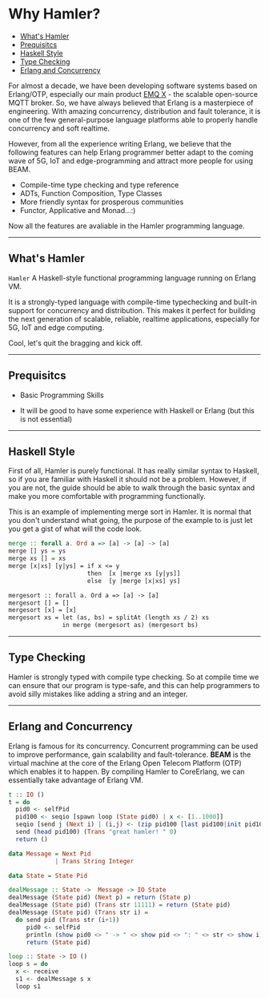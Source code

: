 # Why Hamler?

- [What's Hamler](#whats-hamler)
- [Prequisitcs](#prequisitcs)
- [Haskell Style](#haskell-style)
- [Type Checking](#type-checking)
- [Erlang and Concurrency](#erlang-and-concurrency)

For almost a decade, we have been developing software systems based on Erlang/OTP, especially our main product [EMQ X](https://github.com/emqx/emqx) - the scalable open-source MQTT broker. So, we have always believed that Erlang is a masterpiece of engineering. With amazing concurrency, distribution and fault tolerance, it is one of the few general-purpose language platforms able to properly handle concurrency and soft realtime.

However, from all the experience writing Erlang, we believe that the following features can help Erlang programmer better adapt to the coming wave of 5G, IoT and edge-programming and attract more people for using BEAM.

- Compile-time type checking and type reference
- ADTs, Function Composition, Type Classes
- More friendly syntax for prosperous communities
- Functor, Applicative and Monad...:)

Now all the features are avaliable in the Hamler programming language.

---

## What's Hamler

`Hamler`  A Haskell-style functional programming language running on Erlang VM.

It is a strongly-typed language with compile-time typechecking and built-in support for concurrency and distribution. This makes it perfect for building the next generation of scalable, reliable, realtime applications, especially for 5G, IoT and edge computing.

Cool, let's quit the bragging and kick off.



---

## Prequisitcs

- Basic Programming Skills

- It will be good to have some experience with Haskell or Erlang (but this is not essential)



---

## Haskell Style

First of all, Hamler is purely functional. It has really similar syntax to Haskell, so if you are familiar with Haskell it should not be a problem. However, if you are not, the guide should be able to walk through the basic syntax and make you more comfortable with programming functionally.

This is an example of implementing merge sort in Hamler. It is normal that you don't understand what going, the purpose of the example to is just let you get a gist of what will the code look.

```haskell
merge :: forall a. Ord a => [a] -> [a] -> [a]
merge [] ys = ys
merge xs [] = xs
merge [x|xs] [y|ys] = if x <= y
                      then  [x |merge xs [y|ys]]
                      else  [y |merge [x|xs] ys]

mergesort :: forall a. Ord a => [a] -> [a]
mergesort [] = []
mergesort [x] = [x]
mergesort xs = let (as, bs) = splitAt (length xs / 2) xs
               in merge (mergesort as) (mergesort bs)
```



---

## Type Checking

Hamler is strongly typed with compile type checking. So at compile time we can ensure that our program is type-safe, and this can help programmers to avoid silly mistakes like adding a string and an integer.



---

## Erlang and Concurrency

Erlang is famous for its concurrency. Concurrent programming can be used to improve performance, gain scalability and fault-tolerance. **BEAM** is the virtual machine at the core of the Erlang Open Telecom Platform (OTP) which enables it to happen. By compiling Hamler to CoreErlang, we can essentially take advantage of Erlang VM.

```haskell
t :: IO ()
t = do
  pid0 <- selfPid
  pid100 <- seqio [spawn loop (State pid0) | x <- [1..1000]]
  seqio [send j (Next i) | (i,j) <- (zip pid100 [last pid100|init pid100]) ]
  send (head pid100) (Trans "great hamler! " 0)
  return ()

data Message = Next Pid
             | Trans String Integer

data State = State Pid

dealMessage :: State ->  Message -> IO State
dealMessage (State pid) (Next p) = return (State p)
dealMessage (State pid) (Trans str 11111) = return (State pid)
dealMessage (State pid) (Trans str i) =
  do send pid (Trans str (i+1))
     pid0 <- selfPid
     println (show pid0 <> " -> " <> show pid <> ": " <> str <> show i)
     return (State pid)

loop :: State -> IO ()
loop s = do
  x <- receive
  s1 <- dealMessage s x
  loop s1

```

